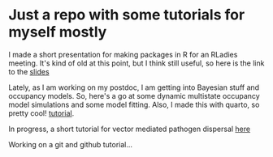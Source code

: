 # Just a repo with some tutorials for myself mostly

I made a short presentation for making packages in R for an RLadies meeting. It's kind of old at this point, but I think still useful, so here is the link to the [slides](https://javirudolph.github.io/short-tutorials/packages/apr29presentation.html#1) 

Lately, as I am working on my postdoc, I am getting into Bayesian stuff and occupancy models. So, here's a go at some dynamic multistate occupancy model simulations and some model fitting. Also, I made this with quarto, so pretty cool! [tutorial](https://javirudolph.github.io/short-tutorials/dyn_multistate_occu/dyn_multistate_occ_overview.html). 

In progress, a short tutorial for vector mediated pathogen dispersal [here](https://javirudolph.github.io/short-tutorials/vector-mediated-dispersal/dispersal_kernel_example.html)

Working on a git and github tutorial...
